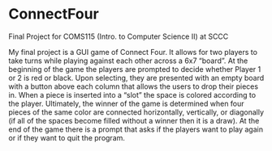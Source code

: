 # ConnectFour
Final Project for COMS115 (Intro. to Computer Science II) at SCCC

My final project is a GUI game of Connect Four. It allows for two players to take turns while playing against each other across a 6x7 “board”. At the beginning of the game the players are prompted to decide whether Player 1 or 2 is red or black. Upon selecting, they are presented with an empty board with a button above each column that allows the users to drop their pieces in. When a piece is inserted into a “slot” the space is colored according to the player. Ultimately, the winner of the game is determined when four pieces of the same color are connected horizontally, vertically, or diagonally (if all of the spaces become filled without a winner then it is a draw). At the end of the game there is a prompt that asks if the players want to play again or if they want to quit the program.
